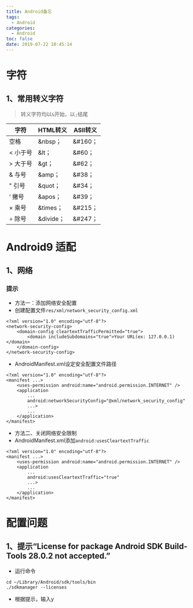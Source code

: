 ```yaml
---
title: Android备忘
tags:
  - Android
categories:
  - Android
toc: false
date: 2019-07-22 10:45:14
---
```


# 字符
## 1、常用转义字符
> 转义字符均以`&`开始，以`;`结尾

<!-- more -->

|字符|HTML转义|ASII转义|
|---|---|---|
| 空格|&nbsp；|&#160；|
|< 小于号|&lt；|&#60；|
|> 大于号|&gt；|&#62；|
|& 与号|&amp；|&#38；|
|" 引号|&quot；|&#34；|
|‘ 撇号|&apos；|&#39；|
|× 乘号|&times；|&#215；|
|÷ 除号|&divide；|&#247；|

# Android9 适配
## 1、网络
### 提示
- 方法一：添加网络安全配置
 - 创建配置文件`res/xml/network_security_config.xml`
```
<?xml version="1.0" encoding="utf-8"?>
<network-security-config>
    <domain-config cleartextTrafficPermitted="true">
        <domain includeSubdomains="true">Your URL(ex: 127.0.0.1)</domain>
    </domain-config>
</network-security-config>
```
 - AndroidManifest.xml设定安全配置文件路径
 ```
 <?xml version="1.0" encoding="utf-8"?>
 <manifest ...>
     <uses-permission android:name="android.permission.INTERNET" />
     <application
         ...
         android:networkSecurityConfig="@xml/network_security_config"
         ...>
         ...
     </application>
 </manifest>
 ```

- 方法二、关闭网络安全限制
 - AndroidManifest.xml添加`android:usesCleartextTraffic`
 ```
 <?xml version="1.0" encoding="utf-8"?>
 <manifest ...>
     <uses-permission android:name="android.permission.INTERNET" />
     <application
         ...
         android:usesCleartextTraffic="true"
         ...>
         ...
     </application>
 </manifest>
 ```

# 配置问题
## 1、提示“License for package Android SDK Build-Tools 28.0.2 not accepted.”
- 运行命令
```
cd ~/Library/Android/sdk/tools/bin
./sdkmanager --licenses

```
- 根据提示，输入y
